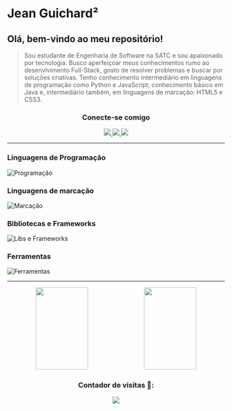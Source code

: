 
# Jean Guichard²
## Olá, bem-vindo ao meu repositório!
> Sou estudante de Engenharia de Software na SATC e sou apaixonado por tecnologia. Busco aperfeiçoar meus conhecimentos rumo ao desenvlvimento Full-Stack, gosto de resolver problemas e buscar por soluções criativas. Tenho conhecimento intermediário em linguagens de programação como Python e JavaScript; conhecimento básico em Java e, intermediário também, em linguagens de marcação: HTML5 e CSS3. 

<div align= "center">
    <h3>Conecte-se comigo</h3> 
    <a href="https://www.linkedin.com/in/jean-charles-guichardx2/" target="_blank">
        <img src="https://skillicons.dev/icons?i=linkedin"/>
    </a>
    <a href="https://mail.google.com/mail/u/1/?ogbl#inbox?compose=new" target="_blank">
        <img src="https://skillicons.dev/icons?i=gmail"/>
    </a>
    <a href="https://www.instagram.com/jeansguichard/" target="_blank">
        <img src="https://skillicons.dev/icons?i=instagram"/>
    </a>
</div>
<hr>

### Linguagens de Programação
![Programação](https://skillicons.dev/icons?i=js,py,java)

### Linguagens de marcação
![Marcação](https://skillicons.dev/icons?i=html,css)

### Bibliotecas e Frameworks
![Libs e Frameworks](https://skillicons.dev/icons?i=react,nodejs,nextjs,vite,tailwind,bootstrap)

### Ferramentas
![Ferramentas](https://skillicons.dev/icons?i=vscode,idea,git,figma,mysql,postgres,azure)

<hr>
<div align="center">
    <img width="49%" height="190px" src="https://github-readme-stats.vercel.app/api/top-langs/?username=Guichardx2&layout=compact&hide_border=false&border_color=563c7d&title_color=004DFF&text_color=c9d1d9&bg_color=000"/>
    <img width="49%" height="190px" src="https://github-readme-stats.vercel.app/api?username=Guichardx2&theme=transparent&bg_color=000&border_color=563c7d&show_icons=true&icon_color=30A3DC&title_color=004DFF&text_color=FFF"/>
</div>

<div align="center">
  <h3>Contador de visitas 👋:</h3>
  <img src="https://profile-counter.glitch.me/Guichardx2/count.svg">
</div>

